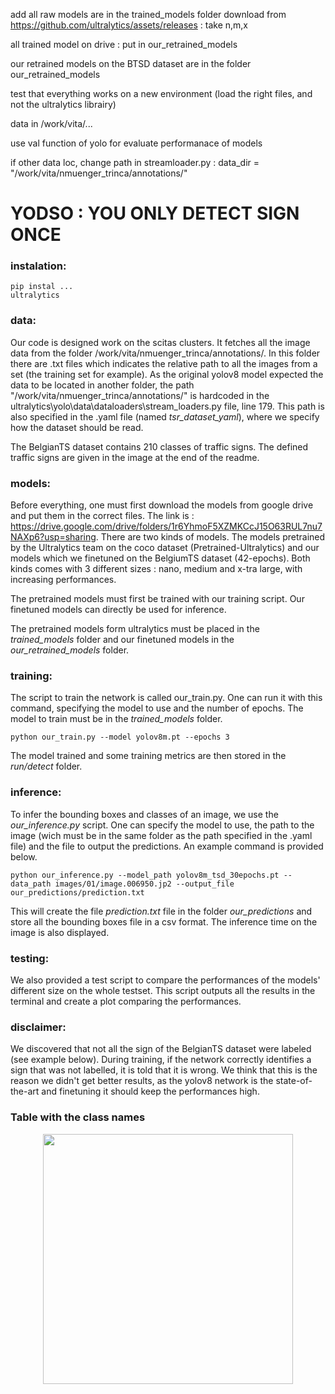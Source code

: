 add all raw models are in the trained_models folder
download from https://github.com/ultralytics/assets/releases : take n,m,x

all trained model on drive : put in our_retrained_models

our retrained models on the BTSD dataset are in the folder our_retrained_models

test that everything works on a new environment (load the right files, and not the ultralytics librairy)

data in /work/vita/...

use val function of yolo for evaluate performanace of models 

if other data loc, change path in streamloader.py : data_dir = "/work/vita/nmuenger_trinca/annotations/"


# YODSO : YOU ONLY DETECT SIGN ONCE

### instalation:

```
pip instal ...
ultralytics
```


### data:

Our code is designed work on the scitas clusters. It fetches all the image data from the folder /work/vita/nmuenger_trinca/annotations/. In this folder there are .txt files which indicates the relative path to all the images from a set (the training set for example). As the original yolov8 model expected the data to be located in another folder, the path "/work/vita/nmuenger_trinca/annotations/" is hardcoded in the ultralytics\yolo\data\dataloaders\stream_loaders.py file, line 179. This path is also specified in the .yaml file (named *tsr_dataset_yaml*), where we specify how the dataset should be read.

The BelgianTS dataset contains 210 classes of traffic signs. The defined traffic signs are given in the image at the end of the readme.

### models:

Before everything, one must first download the models from google drive and put them in the correct files. The link is : https://drive.google.com/drive/folders/1r6YhmoF5XZMKCcJ15O63RUL7nu7NAXp6?usp=sharing. 
There are two kinds of models. The models pretrained by the Ultralytics team on the coco dataset (Pretrained-Ultralytics) and our models which we finetuned on the BelgiumTS dataset (42-epochs). Both kinds comes with 3 different sizes : nano, medium and x-tra large, with increasing performances.

The pretrained models must first be trained with our training script. Our finetuned models can directly be used for inference. 

The pretrained models form ultralytics must be placed in the *trained_models* folder and our finetuned models in the *our_retrained_models* folder.

### training:

The script to train the network is called our_train.py. One can run it with this command, specifying the model to use and the number of epochs. The model to train must be in the *trained_models* folder.
```
python our_train.py --model yolov8m.pt --epochs 3
```
The model trained and some training metrics are then stored in the *run/detect* folder.

### inference:

To infer the bounding boxes and classes of an image, we use the *our_inference.py* script. One can specify the model to use, the path to the image (wich must be in the same folder as the path specified in the .yaml file) and the file to output the predictions. An example command is provided below.

```
python our_inference.py --model_path yolov8m_tsd_30epochs.pt --data_path images/01/image.006950.jp2 --output_file our_predictions/prediction.txt
```

This will create the file *prediction.txt* file in the folder *our_predictions* and store all the bounding boxes file in a csv format. The inference time on the image is also displayed.

### testing:

We also provided a test script to compare the performances of the models' different size on the whole testset. This script outputs all the results in the terminal and create a plot comparing the performances.


### disclaimer:

We discovered that not all the sign of the BelgianTS dataset were labeled (see example below). During training, if the network correctly identifies a sign that was not labelled, it is told that it is wrong. We think that this is the reason we didn't get better results, as the yolov8 network is the state-of-the-art and finetuning it should keep the performances high. 


### Table with the class names 

<p align="center">
<img src="https://github.com/TicaGit/yolov8_tsd/blob/tibo_yolo_retrain/defined_sign.png" width="400">
</p>







